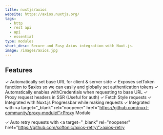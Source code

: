 ```yaml
---
title: nuxtjs/axios
website: https://axios.nuxtjs.org/
tags:
  - http
  - rest api
  - api
  - essential
type: modules
short_desc: Secure and Easy Axios integration with Nuxt.js.
image: /images/axios.jpg
---
```


## Features

✓ Automatically set base URL for client &amp; server side
✓ Exposes setToken function to \$axios so we can easily and globally set authentication tokens
✓ Automatically enables withCredentials when requesting to base URL
✓ Proxy request headers in SSR (Useful for auth)
✓ Fetch Style requests
✓ Integrated with Nuxt.js Progressbar while making requests
✓ Integrated with <a target=\"\_blank\" rel=\"noopener\" href=\"https://github.com/nuxt-community/proxy-module\">Proxy Module</a></p><p>✓ Auto retry requests with <a target=\"\_blank\" rel=\"noopener\" href=\"https://github.com/softonic/axios-retry\">axios-retry</a>
